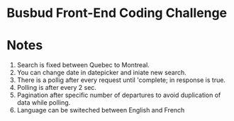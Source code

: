 # Busbud Front-End Coding Challenge

# Notes
1. Search is fixed between Quebec to Montreal.
2. You can change date in datepicker and iniate new search.
3. There is a pollig after every request until 'complete; in response is true.
4. Polling is after every 2 sec.
5. Pagination after specific number of departures to avoid duplication of data while polling.
6. Language can be switeched between English and French
